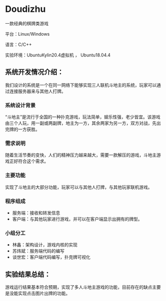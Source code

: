 # Doudizhu

一款经典的棋牌类游戏

平台：Linux/Windows

语言：C/C++

实验环境：UbuntuKylin20.4虚拟机 ， Ubuntu18.04.4

## 系统开发情况介绍：

我们设计的系统是一个在同一网络下能够实现三人联机斗地主的系统，玩家可以通过连接服务器来与其他人打牌。
### 系统设计背景

“斗地主”是流行于全国的一种扑克游戏，玩法简单，娱乐性强，老少皆宜。该游戏由三个人玩，用一副或两副牌，地主为一方，其余两家为另一方，双方对战，先出完牌的一方获胜。

### 需求说明

随着生活节奏的变快，人们的精神压力越来越大，需要一款解压的游戏，斗地主游戏正好符合这个需求。

### 主要功能

实现了斗地主的大部分功能，玩家可以与其他人打牌，与其他玩家联机游戏。

### 程序组成

- 服务端：接收和转发信息
- 客户端：与其他玩家进行游戏，并可以在客户端显示出拥有的牌型。

### 小组分工

- 林鑫：架构设计，游戏内核的实现
- 苏炜斌：服务端代码的编写
- 谈世宏：客户端代码编写，扑克牌可视化

## 实验结果总结： 

游戏运行结果基本符合预期，实现了多人斗地主游戏的功能，目前存在的缺点主要是没能实现点击图片出牌的功能。


